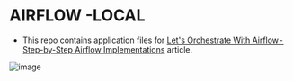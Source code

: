 # AIRFLOW -LOCAL

- This repo contains application files for [Let's Orchestrate With Airflow - Step-by-Step Airflow Implementations](https://medium.com/towards-artificial-intelligence/lets-orchestrate-with-airflow-step-by-step-airflow-implementations-8100d8fe58b0) article.


![image](https://user-images.githubusercontent.com/51021282/194310346-48a21492-453e-4ec3-968a-a5b0d9424691.png)
